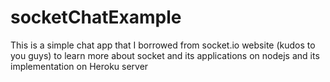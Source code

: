 # socketChatExample
This is a simple chat app that I borrowed from socket.io website (kudos to you guys) to learn more about socket and its applications on nodejs and its implementation on Heroku server
